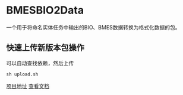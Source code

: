 # BMESBIO2Data

一个用于将命名实体任务中输出的BIO、BMES数据转换为格式化数据的包。


## 快速上传新版本包操作
可以自动查找依赖，然后上传
```
sh upload.sh
```

[项目地址](https://github.com/napoler/BMESBIO2Data)
[查看文档](http://www.terrychan.org/BMESBIO2Data/)
